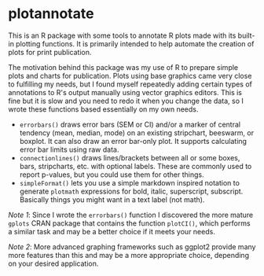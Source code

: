 # plotannotate
This is an R package with some tools to annotate R plots made with its built-in
plotting functions. It is primarily intended to help automate the creation of
plots for print publication.

The motivation behind this package was my use of R to prepare simple plots and
charts for publication. Plots using base graphics came very close to fulfilling
my needs, but I found myself repeatedly adding certain types of annotations to
R's output manually using vector graphics editors. This is fine but it is slow
and you need to redo it when you change the data, so I wrote these functions
based essentially on my own needs.

* `errorbars()` draws error bars (SEM or CI) and/or a marker of central tendency
  (mean, median, mode) on an existing stripchart, beeswarm, or boxplot. It can
  also draw an error bar-only plot. It supports calculating error bar limits
  using raw data.
* `connectionlines()` draws lines/brackets between all or some boxes, bars,
  stripcharts, etc. with optional labels. These are commonly used to report 
  p-values, but you could use them for other things.
* `simpleFormat()` lets you use a simple markdown inspired notation to generate
  `plotmath` expressions for bold, italic, superscript, subscript. Basically 
  things you might want in a text label (not math).

_Note 1_: Since I wrote the `errorbars()` function I discovered the more mature
`gplots` CRAN package that contains the function `plotCI()`, which performs a
similar task and may be a better choice if it meets your needs.

_Note 2_: More advanced graphing frameworks such as ggplot2 provide many more
features than this and may be a more appropriate choice, depending on your
desired application.
